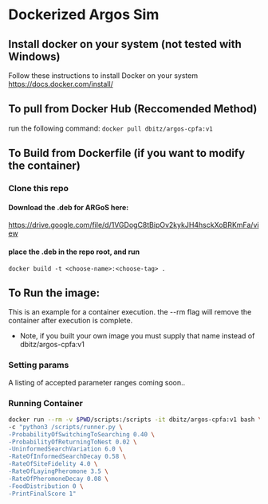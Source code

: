 # Dockerized Argos Sim
## Install docker on your system (not tested with Windows)
Follow these instructions to install Docker on your system
https://docs.docker.com/install/

## To pull from Docker Hub (Reccomended Method)
run the following command:
```docker pull dbitz/argos-cpfa:v1```

## To Build from Dockerfile (if you want to modify the container)
### Clone this repo
#### Download the .deb for ARGoS here:
https://drive.google.com/file/d/1VGDogC8tBipOv2kykJH4hsckXoBRKmFa/view
#### place the .deb in the repo root, and run
```docker build -t <choose-name>:<choose-tag> .```



## To Run the image:
This is an example for a container execution. the --rm flag will remove the container after execution is complete. 
* Note, if you built your own image you must supply that name instead of dbitz/argos-cpfa:v1
### Setting params
A listing of accepted parameter ranges coming soon..
### Running Container
```bash
docker run --rm -v $PWD/scripts:/scripts -it dbitz/argos-cpfa:v1 bash \
-c "python3 /scripts/runner.py \
-ProbabilityOfSwitchingToSearching 0.40 \
-ProbabilityOfReturningToNest 0.02 \
-UninformedSearchVariation 6.0 \
-RateOfInformedSearchDecay 0.58 \
-RateOfSiteFidelity 4.0 \
-RateOfLayingPheromone 3.5 \
-RateOfPheromoneDecay 0.08 \
-FoodDistribution 0 \
-PrintFinalScore 1"
```

